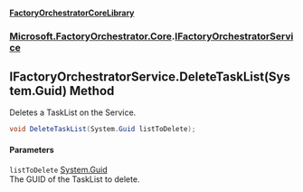 #### [FactoryOrchestratorCoreLibrary](./FactoryOrchestratorCoreLibrary.md 'FactoryOrchestratorCoreLibrary')
### [Microsoft.FactoryOrchestrator.Core](./Microsoft-FactoryOrchestrator-Core.md 'Microsoft.FactoryOrchestrator.Core').[IFactoryOrchestratorService](./Microsoft-FactoryOrchestrator-Core-IFactoryOrchestratorService.md 'Microsoft.FactoryOrchestrator.Core.IFactoryOrchestratorService')
## IFactoryOrchestratorService.DeleteTaskList(System.Guid) Method
Deletes a TaskList on the Service.  
```csharp
void DeleteTaskList(System.Guid listToDelete);
```
#### Parameters
<a name='Microsoft-FactoryOrchestrator-Core-IFactoryOrchestratorService-DeleteTaskList(System-Guid)-listToDelete'></a>
`listToDelete` [System.Guid](https://docs.microsoft.com/en-us/dotnet/api/System.Guid 'System.Guid')  
The GUID of the TaskList to delete.  
  
